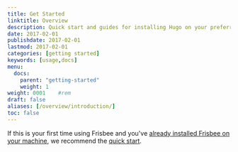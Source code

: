 ```yaml
---
title: Get Started
linktitle: Overview
description: Quick start and guides for installing Hugo on your preferred operating system.
date: 2017-02-01
publishdate: 2017-02-01
lastmod: 2017-02-01
categories: [getting started]
keywords: [usage,docs]
menu:
  docs:
    parent: "getting-started"
    weight: 1
weight: 0001	#rem
draft: false
aliases: [/overview/introduction/]
toc: false
---
```



If this is your first time using Frisbee and you've [already installed Frisbee on your machine][installed], we recommend the [quick start].

[installed]: /getting-started/installing/
[quick start]: /getting-started/quick-start/


